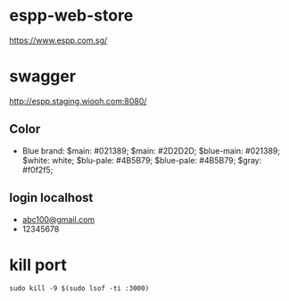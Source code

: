 # espp-web-store

https://www.espp.com.sg/

# swagger
http://espp.staging.wiooh.com:8080/

## Color
 - Blue brand: $main: #021389;
  $main: #2D2D2D;
  $blue-main: #021389;
  $white: white;
  $blu-pale: #4B5B79;
  $blue-pale: #4B5B79;
  $gray: #f0f2f5;

## login localhost 
- abc100@gmail.com
- 12345678

# kill port

```
sudo kill -9 $(sudo lsof -ti :3000)
```
